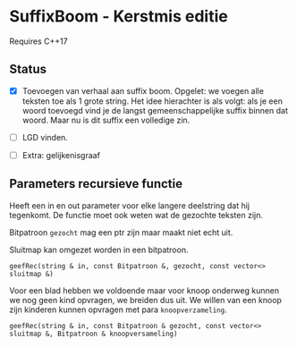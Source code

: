 # SuffixBoom - Kerstmis editie
Requires C++17
## Status

- [x] Toevoegen van verhaal aan suffix boom.
      Opgelet: we voegen alle teksten toe als 1 grote string. Het idee hierachter is als volgt: als je een woord toevoegd vind je de langst gemeenschappelijke suffix binnen dat woord. Maar nu is dit suffix een volledige zin.
- [ ] LGD vinden.
- [ ] Extra: gelijkenisgraaf


## Parameters recursieve functie

Heeft een in en out parameter voor elke langere deelstring dat hij tegenkomt. De functie moet ook weten wat de gezochte teksten zijn.  

Bitpatroon `gezocht` mag een ptr zijn maar maakt niet echt uit.   

Sluitmap kan omgezet worden in een bitpatroon.  

```
geefRec(string & in, const Bitpatroon &, gezocht, const vector<> sluitmap &)
```

Voor een blad hebben we voldoende maar voor knoop onderweg kunnen we nog geen kind opvragen, we breiden dus uit.
We willen van een knoop zijn kinderen kunnen opvragen met para `knoopverzameling`.
```
geefRec(string & in, const Bitpatroon & gezocht, const vector<> sluitmap &, Bitpatroon & knoopversameling)
```